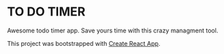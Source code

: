 # TO DO TIMER

Awesome todo timer app. Save yours time with this crazy managment tool. 

This project was bootstrapped with [Create React App](https://github.com/facebook/create-react-app).
